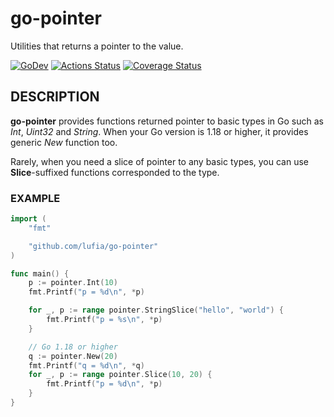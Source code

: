 # go-pointer

Utilities that returns a pointer to the value.

[![GoDev][godev-image]][godev-url]
[![Actions Status][actions-image]][actions-url]
[![Coverage Status][coveralls-image]][coveralls-url]

## DESCRIPTION

**go-pointer** provides functions returned pointer to basic types in Go such as  *Int*, *Uint32* and *String*. When your Go version is 1.18 or higher, it provides generic *New* function too.

Rarely, when you need a slice of pointer to any basic types, you can use **Slice**-suffixed functions corresponded to the type.

### EXAMPLE

```go
import (
	"fmt"

	"github.com/lufia/go-pointer"
)

func main() {
	p := pointer.Int(10)
	fmt.Printf("p = %d\n", *p)

	for _, p := range pointer.StringSlice("hello", "world") {
		fmt.Printf("p = %s\n", *p)
	}

	// Go 1.18 or higher
	q := pointer.New(20)
	fmt.Printf("q = %d\n", *q)
	for _, p := range pointer.Slice(10, 20) {
		fmt.Printf("p = %d\n", *p)
	}
}
```

[godev-image]: https://pkg.go.dev/badge/github.com/lufia/go-pointer
[godev-url]: https://pkg.go.dev/github.com/lufia/go-pointer
[actions-image]: https://github.com/lufia/go-pointer/workflows/Test/badge.svg?branch=master
[actions-url]: https://github.com/lufia/go-pointer/actions?workflow=Test
[coveralls-image]: https://coveralls.io/repos/github/lufia/go-pointer/badge.svg
[coveralls-url]: https://coveralls.io/github/lufia/go-pointer
